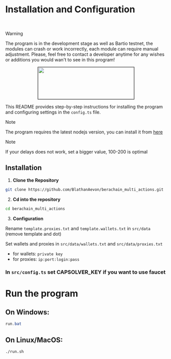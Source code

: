 # Installation and Configuration


<br>

> [!WARNING]
> The program is in the development stage as well as Bartio testnet, the modules can crash or work incorrectly, each module can require manual adjustment.
> Please, feel free to contact a developer anytime for any wishes or additions you would wan't to see in this program!

<p align="center">
<img src="https://encrypted-tbn0.gstatic.com/images?q=tbn:ANd9GcSStlHMF7kT65jwVfXt9PwzRG23NOZXESt70Q&s" width="300" height="100" border="1"/>
</p>

This README provides step-by-step instructions for installing the program and configuring settings in the `config.ts` file.

> [!NOTE]
> The program requires the latest nodejs version, you can install it from [here](https://nodejs.org/en)

> [!NOTE]
> If your delays does not work, set a bigger value, 100-200 is optimal 

## Installation

1. **Clone the Repository**

```bash
git clone https://github.com/BlathanAevon/berachain_multi_actions.git
```

2. **Cd into the repository**

```bash
cd berachain_multi_actions
```

3. **Configuration**

Rename `template.proxies.txt` and `template.wallets.txt` in `src/data` (remove template and dot)

Set wallets and proxies in `src/data/wallets.txt` and `src/data/proxies.txt`
- for wallets: `private key`
- for proxies: `ip:port:login:pass`

### In `src/config.ts` set CAPSOLVER_KEY if you want to use faucet

# Run the program

## On Windows:
```powershell
run.bat
```

## On Linux/MacOS:

```bash
./run.sh
```